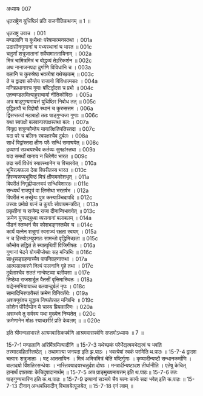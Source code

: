 अध्यायः 007

धृतराष्ट्रेण युधिष्ठिरं प्रति राजनीतिकथनम् ॥ 1 ॥

धृतराष्ट्र उवाच ।	001  
मण्डलानि च बुध्येथाः परेषामात्मनस्तथा ।	001a  
उदासीनगुणानां च मध्यस्थानां च भारत ॥	001c  
चतुर्णां शत्रुजातानां सर्वेषामाततायिनाम् ।	002a  
मित्रं चामित्रमित्रं च बोद्धव्यं तेऽरिकर्शन ॥	002c  
अथ नानाजनपदा दुर्गाणि विविधानि च ।	003a  
बलानि च कुरुश्रेष्ठ भवत्येषां यथेच्छकम् ॥	003c  
ते च द्वादश कौन्तेय राजानो विविधात्मकाः ।	004a  
मन्त्रिप्रधानाश्च गुणाः षष्टिर्द्वादश च प्रभो ॥	004c  
एतन्मण्डलमित्याहुराचार्या नीतिकोविदाः ।	005a  
अत्र षाड्गुण्यमायत्तं युधिष्ठिर निबोध तत् ॥	005c  
वृद्धिक्षयौ च विज्ञेयौ स्थानं च कुरुसत्तम ।	006a  
द्विसप्तत्यां महाबाहो ततः षाड्गुण्यजा गुणाः ॥	006c  
यथा स्वपक्षो बलवान्परपक्षस्तथा बलः ।	007a  
विगृह्य शत्रून्कौन्तेय यायात्क्षितिपतिस्तदा ॥	007c  
यदा परे च बलिनः स्वपक्षश्चैव दुर्बलः ।	008a  
सार्धं विद्वांस्तदा क्षीणः परैः सन्धिं समाश्रयेत् ॥	008c  
द्रव्याणां सञ्चयश्चैव कर्तव्यः सुमहांस्तथा ।	009a  
यदा समर्थो यानाय न चिरेणैव भारत ॥	009c  
तदा सर्वं विधेयं स्यात्स्थानेन च विचारयेत् ।	010a  
भूमिरल्पफला देया विपरीतस्य भारत ॥	010c  
हिरण्यरूप्यभूयिष्ठं मित्रं क्षीणमकोशभृत् ।	011a  
विपरीतं निगृह्णीयात्स्वयं सन्धिविशारदः ॥	011c  
सन्ध्यर्थं राजपुत्रं वा लिप्सेथा भरतर्षभ ।	012a  
विपरीतं न तच्छ्रेयः पुत्र कस्याञ्चिदापदि ॥	012c  
तस्याः प्रमोक्षे यत्नं च कुर्याः सोपायमन्त्रवित् ।	013a  
प्रकृतीनां च राजेन्द्र राजा दीनान्विभावयेत् ॥	013c  
क्रमेण युगपद्बुध्वा व्यसनानां बलाबलम् ।	014a  
पीडनं स्तम्भनं चैव कोशभङ्गस्तथैव च ॥	014c  
कार्यं यत्नेन शत्रूणां स्वराज्यं रक्षता स्वयम् ।	015a  
न च हिंस्योऽभ्युपगतः सामन्तो वृद्धिमिच्छता ॥	015c  
कौन्तेय तद्धितं ते स्यात्पृथिवीं विजिगीषतः ।	016a  
गुणानां भेदने योगमीप्सेथाः सह मन्त्रिभिः ॥	016c  
साधुसङ्ग्रहणाच्चैव पापनिग्रहणात्तथा ।	017a  
आत्मसात्करणे नित्यं पालनानि गृहे तथा ।	017c  
दुर्बलाश्चैव सततं नान्वेष्टव्या बलीयसा ॥	017e  
तिष्ठेथा राजशार्दूल वैतसीं वृत्तिमास्थितः ।	018a  
यद्येनमभियायाच्च बलवान्दुर्बलं नृपः ।	018c  
सामादिभिरुपायैस्तं क्रमेण विनिवर्तयेः ।	019a  
अशक्नुवंश्च युद्धाय निष्पतेत्सह मन्त्रिभिः ॥	019c  
कोशेन पौरैर्दण्डेन ये चास्य प्रियकारिणः ।	020a  
असम्भवे तु सर्वस्य यथा मुख्येन निष्पतेत् ।	020c  
क्रमेणानेन मोक्षः स्याच्छरीरं प्रति केवलम् ॥ ॥	020e  

इति श्रीमन्महाभारते आश्रमवासिकपर्वणि आश्रमवासपर्वणि सप्तमोऽध्यायः ॥ 7 ॥

15-7-1 मण्डलानि अरिर्मित्रमित्यादीनि ॥ 15-7-3 यथेच्छकं परैर्भेद्यत्वमभेद्यत्वं च भवति तस्मादवहितस्तिष्ठेत् । तथामात्या जनपदा इति झ.पाठः । भवत्येषां स्वकं परमिति थ.पाठः ॥ 15-7-4 द्वादश चत्वारः शत्रुजाताः । षट् आततायिनः । मित्रं अमित्रमित्रं चेति षष्टिर्गुणाः । कृष्यादीन्यष्टौ सन्धानकर्माणि । बालादयो विंशतिरसन्धेयाः । नास्तिक्यादयश्चतुर्दश दोषाः । मन्त्रादीन्यष्टादश तीर्थानीति । एतेषु केचित् हानार्थं ज्ञातव्याः केचिदुपादानार्थम् ॥ 15-7-5 अत्र प्राङ्मुख्यमायत्तम् इति थ.पाठः॥ 15-7-6 ततः षाङ्गुण्यचारिण इति क.थ.पाठः ॥ 15-7-9 द्रव्याणां सञ्चये चैव यत्नः कार्यः सदा भवेत् इति क.पाठः ॥ 15-7-13 दीनान् अन्धबधिरादीन् विभावयेत्पूजयेत् ॥ 15-7-18 एनं त्वाम् ॥
